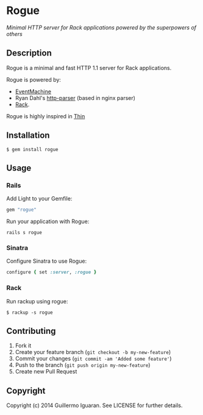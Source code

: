 # Rogue

_Minimal HTTP server for Rack applications powered by the superpowers of others_

## Description

Rogue is a minimal and fast HTTP 1.1 server for Rack applications.

Rogue is powered by:
- [EventMachine](https://github.com/eventmachine/eventmachine)
- Ryan Dahl's [http-parser](https://github.com/joyent/http-parser) (based in nginx parser)
- [Rack](https://github.com/rack/rack). 

Rogue is highly inspired in [Thin](https://github.com/macournoyer/thin)

## Installation

    $ gem install rogue


## Usage

### Rails 

Add Light to your Gemfile:

```ruby
gem "rogue"
```

Run your application with Rogue:

    rails s rogue

### Sinatra

Configure Sinatra to use Rogue:

```ruby
configure { set :server, :rogue }
```

### Rack

Run rackup using rogue:

    $ rackup -s rogue
 

## Contributing

1. Fork it
2. Create your feature branch (`git checkout -b my-new-feature`)
3. Commit your changes (`git commit -am 'Added some feature'`)
4. Push to the branch (`git push origin my-new-feature`)
5. Create new Pull Request


## Copyright

Copyright (c) 2014 Guillermo Iguaran. See LICENSE for further details.
